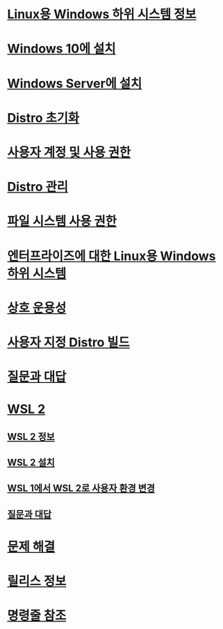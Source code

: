 # [Linux용 Windows 하위 시스템 정보](./about.md)
# [Windows 10에 설치](./install-win10.md)
# [Windows Server에 설치](./install-on-server.md)
# [Distro 초기화](./initialize-distro.md)
# [사용자 계정 및 사용 권한](./user-support.md)
# [Distro 관리](./wsl-config.md)
# [파일 시스템 사용 권한](./file-permissions.md)
# [엔터프라이즈에 대한 Linux용 Windows 하위 시스템](./enterprise.md)
# [상호 운용성](./interop.md)
# [사용자 지정 Distro 빌드](./build-custom-distro.md)
# [질문과 대답](./faq.md)
# [WSL 2](./wsl2-index.md)
## [WSL 2 정보](./wsl2-about.md)
## [WSL 2 설치](./wsl2-install.md)
## [WSL 1에서 WSL 2로 사용자 환경 변경](./wsl2-ux-changes.md)
## [질문과 대답](./wsl2-faq.md)

# [문제 해결](./troubleshooting.md)
# [릴리스 정보](./release-notes.md)
# [명령줄 참조](./reference.md)